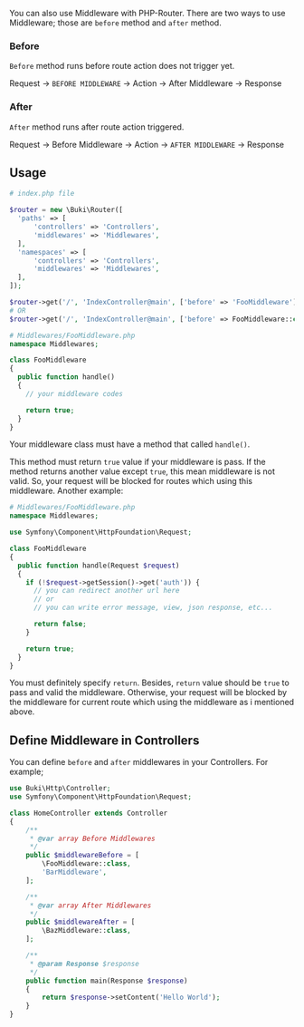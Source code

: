 You can also use Middleware with PHP-Router. There are two ways to use Middleware; those are `before` method and `after` method. 

### Before 
`Before` method runs before route action does not trigger yet.

Request -> `BEFORE MIDDLEWARE` -> Action -> After Middleware -> Response

### After 
`After` method runs after route action triggered.

Request -> Before Middleware -> Action -> `AFTER MIDDLEWARE` -> Response

## Usage

```php
# index.php file

$router = new \Buki\Router([
  'paths' => [
      'controllers' => 'Controllers',
      'middlewares' => 'Middlewares',
  ],
  'namespaces' => [
      'controllers' => 'Controllers',
      'middlewares' => 'Middlewares',
  ],
]);

$router->get('/', 'IndexController@main', ['before' => 'FooMiddleware']);
# OR 
$router->get('/', 'IndexController@main', ['before' => FooMiddleware::class]);
```

```php
# Middlewares/FooMiddleware.php
namespace Middlewares;

class FooMiddleware
{
  public function handle()
  {
    // your middleware codes

    return true;
  }
}
```

Your middleware class must have a method that called `handle()`.

This method must return `true` value if your middleware is pass. If the method returns another value except `true`, this mean middleware is not valid. So, your request will be blocked for routes which using this middleware. Another example:

```php
# Middlewares/FooMiddleware.php
namespace Middlewares;

use Symfony\Component\HttpFoundation\Request;

class FooMiddleware
{
  public function handle(Request $request)
  {
    if (!$request->getSession()->get('auth')) {
      // you can redirect another url here 
      // or 
      // you can write error message, view, json response, etc...

      return false;
    }

    return true;
  }
}
```
You must definitely specify `return`. Besides, `return` value should be `true` to pass and valid the middleware. Otherwise, your request will be blocked by the middleware for current route which using the middleware as i mentioned above.

## Define Middleware in Controllers

You can define `before` and `after` middlewares in your Controllers. For example;

```php
use Buki\Http\Controller;
use Symfony\Component\HttpFoundation\Request;

class HomeController extends Controller
{
    /**
     * @var array Before Middlewares
     */
    public $middlewareBefore = [
        \FooMiddleware::class,
        'BarMiddleware',
    ];

    /**
     * @var array After Middlewares
     */
    public $middlewareAfter = [
        \BazMiddleware::class,
    ];

    /**
     * @param Response $response
     */
    public function main(Response $response)
    {
        return $response->setContent('Hello World');
    }
}
```